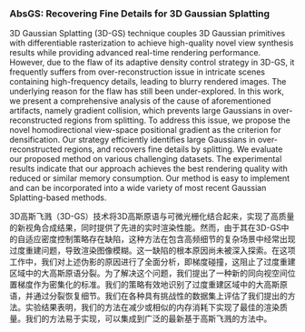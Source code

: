 ### AbsGS: Recovering Fine Details for 3D Gaussian Splatting

3D Gaussian Splatting (3D-GS) technique couples 3D Gaussian primitives with differentiable rasterization to achieve high-quality novel view synthesis results while providing advanced real-time rendering performance. However, due to the flaw of its adaptive density control strategy in 3D-GS, it frequently suffers from over-reconstruction issue in intricate scenes containing high-frequency details, leading to blurry rendered images. The underlying reason for the flaw has still been under-explored. In this work, we present a comprehensive analysis of the cause of aforementioned artifacts, namely gradient collision, which prevents large Gaussians in over-reconstructed regions from splitting. To address this issue, we propose the novel homodirectional view-space positional gradient as the criterion for densification. Our strategy efficiently identifies large Gaussians in over-reconstructed regions, and recovers fine details by splitting. We evaluate our proposed method on various challenging datasets. The experimental results indicate that our approach achieves the best rendering quality with reduced or similar memory consumption. Our method is easy to implement and can be incorporated into a wide variety of most recent Gaussian Splatting-based methods.


3D高斯飞溅（3D-GS）技术将3D高斯原语与可微光栅化结合起来，实现了高质量的新视角合成结果，同时提供了先进的实时渲染性能。然而，由于其在3D-GS中的自适应密度控制策略存在缺陷，这种方法在包含高频细节的复杂场景中经常出现过度重建问题，导致渲染图像模糊。这一缺陷的根本原因尚未被深入探索。在这项工作中，我们对上述伪影的原因进行了全面分析，即梯度碰撞，这阻止了过度重建区域中的大高斯原语分裂。为了解决这个问题，我们提出了一种新的同向视空间位置梯度作为密集化的标准。我们的策略有效地识别了过度重建区域中的大高斯原语，并通过分裂恢复细节。我们在各种具有挑战性的数据集上评估了我们提出的方法。实验结果表明，我们的方法在减少或相似的内存消耗下实现了最佳的渲染质量。我们的方法易于实现，可以集成到广泛的最新基于高斯飞溅的方法中。
